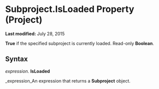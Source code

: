 
# Subproject.IsLoaded Property (Project)

 **Last modified:** July 28, 2015

 **True** if the specified subproject is currently loaded. Read-only **Boolean**.

## Syntax

 _expression_. **IsLoaded**

 _expression_An expression that returns a  **Subproject** object.

